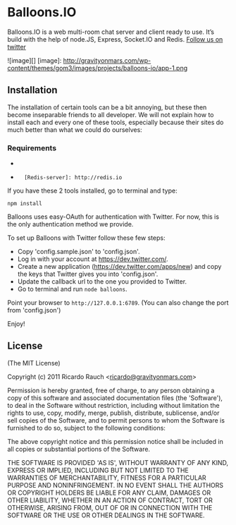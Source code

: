 # Balloons.IO

Balloons.IO is a web multi-room chat server and client ready to use.
It’s build with the help of node.JS, Express, Socket.IO and Redis. [Follow us on twitter][]

  [Follow us on twitter]: http://twitter.com/gravityonmars
 
 ![image][]
  [image]: http://gravityonmars.com/wp-content/themes/gom3/images/projects/balloons-io/app-1.png

## Installation

The installation of certain tools can be a bit annoying, but these then
become inseparable friends to all developer. We will not explain how
to install each and every one of these tools, especially because their
sites do much better than what we could do ourselves:

### Requirements

-   [node.JS]: http://nodejs.org
-		[Redis-server]: http://redis.io

If you have these 2 tools installed, go to terminal and type:

`npm install`

Balloons uses easy-OAuth for authentication with Twitter. For now, this is the only authentication method we provide.

To set up Balloons with Twitter follow these few steps:

* Copy 'config.sample.json' to 'config.json'.
* Log in with your account at https://dev.twitter.com/. 
* Create a new application (https://dev.twitter.com/apps/new) and copy 
the keys that Twitter gives you into 'config.json'.
* Update the callback url to the one you provided to Twitter.
* Go to terminal and run `node balloons`.

Point your browser to `http://127.0.0.1:6789`.
(You can also change the port from 'config.json')

Enjoy!


## License 

(The MIT License)

Copyright (c) 2011 Ricardo Rauch &lt;ricardo@gravityonmars.com&gt;

Permission is hereby granted, free of charge, to any person obtaining
a copy of this software and associated documentation files (the
'Software'), to deal in the Software without restriction, including
without limitation the rights to use, copy, modify, merge, publish,
distribute, sublicense, and/or sell copies of the Software, and to
permit persons to whom the Software is furnished to do so, subject to
the following conditions:

The above copyright notice and this permission notice shall be
included in all copies or substantial portions of the Software.

THE SOFTWARE IS PROVIDED 'AS IS', WITHOUT WARRANTY OF ANY KIND,
EXPRESS OR IMPLIED, INCLUDING BUT NOT LIMITED TO THE WARRANTIES OF
MERCHANTABILITY, FITNESS FOR A PARTICULAR PURPOSE AND NONINFRINGEMENT.
IN NO EVENT SHALL THE AUTHORS OR COPYRIGHT HOLDERS BE LIABLE FOR ANY
CLAIM, DAMAGES OR OTHER LIABILITY, WHETHER IN AN ACTION OF CONTRACT,
TORT OR OTHERWISE, ARISING FROM, OUT OF OR IN CONNECTION WITH THE
SOFTWARE OR THE USE OR OTHER DEALINGS IN THE SOFTWARE.  

